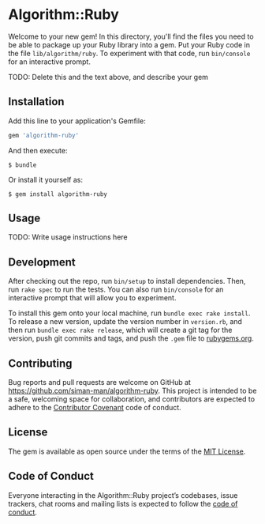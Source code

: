 # Algorithm::Ruby

Welcome to your new gem! In this directory, you'll find the files you need to be able to package up your Ruby library into a gem. Put your Ruby code in the file `lib/algorithm/ruby`. To experiment with that code, run `bin/console` for an interactive prompt.

TODO: Delete this and the text above, and describe your gem

## Installation

Add this line to your application's Gemfile:

```ruby
gem 'algorithm-ruby'
```

And then execute:

    $ bundle

Or install it yourself as:

    $ gem install algorithm-ruby

## Usage

TODO: Write usage instructions here

## Development

After checking out the repo, run `bin/setup` to install dependencies. Then, run `rake spec` to run the tests. You can also run `bin/console` for an interactive prompt that will allow you to experiment.

To install this gem onto your local machine, run `bundle exec rake install`. To release a new version, update the version number in `version.rb`, and then run `bundle exec rake release`, which will create a git tag for the version, push git commits and tags, and push the `.gem` file to [rubygems.org](https://rubygems.org).

## Contributing

Bug reports and pull requests are welcome on GitHub at https://github.com/siman-man/algorithm-ruby. This project is intended to be a safe, welcoming space for collaboration, and contributors are expected to adhere to the [Contributor Covenant](http://contributor-covenant.org) code of conduct.

## License

The gem is available as open source under the terms of the [MIT License](http://opensource.org/licenses/MIT).

## Code of Conduct

Everyone interacting in the Algorithm::Ruby project’s codebases, issue trackers, chat rooms and mailing lists is expected to follow the [code of conduct](https://github.com/[USERNAME]/algorithm-ruby/blob/master/CODE_OF_CONDUCT.md).

